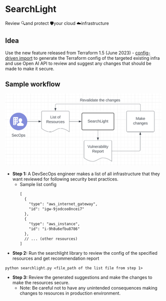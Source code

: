 # SearchLight
Review 🔍and protect 🛡️your cloud ☁️infrastructure

## Idea
Use the new feature released from Terraform 1.5 (June 2023) - [config-driven import](https://www.hashicorp.com/blog/terraform-1-5-brings-config-driven-import-and-checks) to generate the Terraform config of the targeted existing infra and use Open AI API to review and suggest any changes that should be made to make it secure.

## Sample workflow
![Workflow diagram](Searchlight_Diagram.png "workflow")
- **Step 1:** A DevSecOps engineer makes a list of all infrastructure that they want reviewed for following security best practices.
  - Sample list config
    ```
    [
      {
        "type": "aws_internet_gateway",
        "id": "igw-9jodcoo8ncei7"
      },
      {
        "type": "aws_instance",
        "id": "i-9h8u6efbu8786"
      },
      // ... (other resources)
    ]
    ```
- **Step 2:** Run the searchlight library to review the config of the specified resources and get recommendation report
```shell
python searchlight.py <file_path of the list file from step 1>
```
- **Step 3:** Review the generated suggestions and make the changes to make the resources secure.
  - Note: Be careful not to have any unintended consequences making changes to resources in production environment.